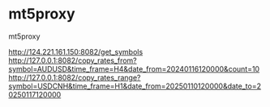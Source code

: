 # mt5proxy

mt5proxy

http://124.221.161.150:8082/get_symbols
http://127.0.0.1:8082/copy_rates_from?symbol=AUDUSD&time_frame=H4&date_from=20240116120000&count=10
http://127.0.0.1:8082/copy_rates_range?symbol=USDCNH&time_frame=H1&date_from=20250110120000&date_to=20250117120000
